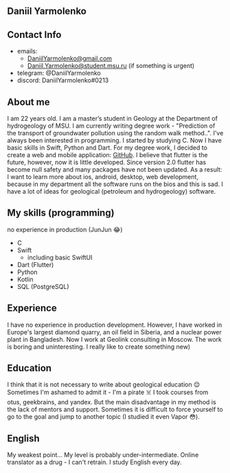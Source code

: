 ## Daniil Yarmolenko

## Contact Info

* emails: 
  * DaniilYarmolenko@gmail.com
  * Daniil.Yarmolenko@student.msu.ru (if something is urgent)
* telegram: @DaniilYarmolenko
* discord: DaniilYarmolenko#0213

## About me
  I am 22 years old. I am a master’s student in Geology at the Department of hydrogeology of MSU. I am currently writing degree work - "Prediction of the transport of groundwater pollution using the random walk method..". I've always been interested in programming. I started by studying C. Now I have basic skills in Swift, Python and Dart. For my degree work, I decided to create a web and mobile application: [GitHub](https://github.com/DaniilYarmolenko/randomWalk.git).
  I believe that flutter is the future, however, now it is little developed. Since version 2.0 flutter has become null safety and many packages have not been updated.
  As a result: I want to learn more about ios, android, desktop, web development, because in my department all the software runs on the bios and this is sad. 
I have a lot of ideas for geological (petroleum and hydrogeology) software.

## My skills (programming)
no experience in production (JunJun 😂)
* C
* Swift
  * including basic SwiftUI
* Dart (Flutter)
* Python
* Kotlin
* SQL (PostgreSQL)

## Experience
  I have no experience in production development.
  However, I have worked in Europe's largest diamond quarry, an oil field in Siberia, and a nuclear power plant in Bangladesh.
  Now I work at Geolink consulting in Moscow. The work is boring and uninteresting. I really like to create something new)

## Education
  I think that it is not necessary to write about geological education :relieved:
  Sometimes I'm ashamed to admit it - I'm a pirate ☠️ I took courses from otus, geekbrains, and yandex. But the main disadvantage in my method is the lack of mentors and support. Sometimes it is difficult to force yourself to go to the goal and jump to another topic (I studied it even Vapor 😳).

## English
My weakest point... My level is probably under-intermediate. Online translator as a drug - I can't retrain. I study English every day.
